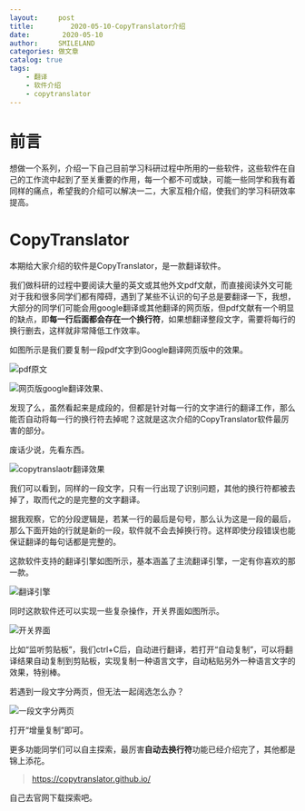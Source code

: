 ```yaml
---
layout:     post
title:         2020-05-10-CopyTranslator介绍
date:        2020-05-10
author:     SMILELAND
categories: 做文章
catalog: true
tags:
    - 翻译
    - 软件介绍
    - copytranslator
---
```


#  前言

想做一个系列，介绍一下自己目前学习科研过程中所用的一些软件，这些软件在自己的工作流中起到了至关重要的作用，每一个都不可或缺，可能一些同学和我有着同样的痛点，希望我的介绍可以解决一二，大家互相介绍，使我们的学习科研效率提高。

# CopyTranslator

本期给大家介绍的软件是CopyTranslator，是一款翻译软件。

我们做科研的过程中要阅读大量的英文或其他外文pdf文献，而直接阅读外文可能对于我和很多同学们都有障碍，遇到了某些不认识的句子总是要翻译一下，我想，大部分的同学们可能会用google翻译或其他翻译的网页版，但pdf文献有一个明显的缺点，即**每一行后面都会存在一个换行符**，如果想翻译整段文字，需要将每行的换行删去，这样就非常降低工作效率。

<!-- more -->

如图所示是我们要复制一段pdf文字到Google翻译网页版中的效果。

![pdf原文](https://i.loli.net/2020/05/10/lbPSGA76xQokKCE.png)

![网页版google翻译效果](https://i.loli.net/2020/05/10/UTfJV712DYN9vBR.png)、

发现了么，虽然看起来是成段的，但都是针对每一行的文字进行的翻译工作，那么能否自动将每一行的换行符去掉呢？这就是这次介绍的CopyTranslator软件最厉害的部分。

废话少说，先看东西。

![copytranslaotr翻译效果](https://i.loli.net/2020/05/10/vKZpHc2gS7EQiIB.png)

我们可以看到，同样的一段文字，只有一行出现了识别问题，其他的换行符都被去掉了，取而代之的是完整的文字翻译。

据我观察，它的分段逻辑是，若某一行的最后是句号，那么认为这是一段的最后，那么下面开始的行就是新的一段，软件就不会去掉换行符。这样即使分段错误也能保证翻译的每句话都是完整的。

这款软件支持的翻译引擎如图所示，基本涵盖了主流翻译引擎，一定有你喜欢的那一款。

![翻译引擎](https://i.loli.net/2020/05/10/YqWl8Z3IREuFVwr.png)

同时这款软件还可以实现一些复杂操作，开关界面如图所示。

![开关界面](https://i.loli.net/2020/05/10/E93oIQsjUfOA5Sr.png)

比如“监听剪贴板”，我们ctrl+C后，自动进行翻译，若打开“自动复制”，可以将翻译结果自动复制到剪贴板，实现复制一种语言文字，自动粘贴另外一种语言文字的效果，特别棒。

若遇到一段文字分两页，但无法一起阔选怎么办？

![一段文字分两页](https://i.loli.net/2020/05/10/irkA451cBIuvjhM.png)

打开“增量复制”即可。

更多功能同学们可以自主探索，最厉害**自动去换行符**功能已经介绍完了，其他都是锦上添花。

> https://copytranslator.github.io/

自己去官网下载探索吧。